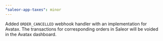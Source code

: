 ```yaml
---
"saleor-app-taxes": minor
---
```


Added `ORDER_CANCELLED` webhook handler with an implementation for Avatax. The transactions for corresponding orders in Saleor will be voided in the Avatax dashboard.

